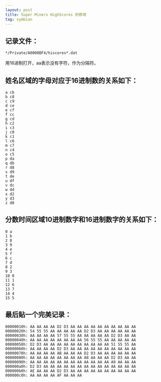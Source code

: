 ```yaml
---
layout: post
title: Super Miners HighScores 的修改
tag: symbian
---
```


## 记录文件：

`*/Private/A0000BF4/hiscores*.dat`

用16进制打开，aa表示没有字符，作为分隔符。

## 姓名区域的字母对应于16进制数的关系如下：

```
a cb
b c8
c c9
d ce
e cf
f cc
g cd
h c2
i c3
j c0
k c1
l c6
m c7
n c4
o c5
p da
q db
r d8
s d9
t de
u df
v dc
w dd
x d2
y d3
z d0
```

## 分数时间区域10进制数字和16进制数字的关系如下：

```
0 a
1 b
2 8
3 9
4 e
5 f
6 c
7 d
8 2
9 3
10 0
11 1
12 6
13 7
14 4
15 5
```

## 最后贴一个完美记录：

```
00000010h: AA AA AA AA D2 D3 AA AA AA AA AA AA AA AA AA AA
00000020h: 54 55 55 AA AA AA AA AA D2 D3 AA AA AA AA AA AA
00000030h: AA AA AA AA 57 55 55 AA AA AA AA AA D2 D3 AA AA
00000040h: AA AA AA AA AA AA AA AA 56 55 55 AA AA AA AA AA
00000050h: D2 D3 AA AA AA AA AA AA AA AA AA AA 51 55 55 AA
00000060h: AA AA AA AA D2 D3 AA AA AA AA AA AA AA AA AA AA
00000070h: AA AA AA AA AB AA AA AA D2 D3 AA AA AA AA AA AA
00000080h: AA AA AA AA AA AA AA AA A8 AA AA AA D2 D3 AA AA
00000090h: AA AA AA AA AA AA AA AA AA AA AA AA A9 AA AA AA
000000a0h: D2 D3 AA AA AA AA AA AA AA AA AA AA AA AA AA AA
000000b0h: AE AA AA AA D2 D3 AA AA AA AA AA AA AA AA AA AA
000000c0h: AA AA AA AA AF AA AA AA
```
